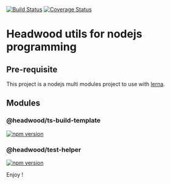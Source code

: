 [![Build Status](https://travis-ci.org/openhoat/hw.svg?branch=master)](https://travis-ci.org/openhoat/hw)
[![Coverage Status](https://coveralls.io/repos/github/openhoat/hw/badge.svg?branch=master)](https://coveralls.io/github/openhoat/hw?branch=master)

# Headwood utils for nodejs programming

## Pre-requisite

This project is a nodejs multi modules project to use with [lerna](https://lernajs.io/).

## Modules

### @headwood/ts-build-template

[![npm version](https://badge.fury.io/js/%40headwood%2Fts-build-template.svg)](https://badge.fury.io/js/%40headwood%2Fts-build-template)

### @headwood/test-helper

[![npm version](https://badge.fury.io/js/%40headwood%2Ftest-helper.svg)](https://badge.fury.io/js/%40headwood%2Ftest-helper)

Enjoy !
